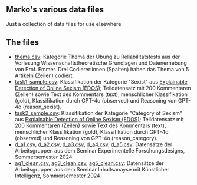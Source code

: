 ## Marko's various data files
Just a collection of data files for use elsewhere

## The files
- [thema.csv](thema.csv): Kategorie Thema der Übung zu Reliabilitätstests aus der Vorlesung Wissenschaftstheoretische Grundlagen und Datenerhebung von Prof. Emmer. Drei Codierer:innen (Spalten) haben das Thema von 5 Artikeln (Zeilen) codiert.
- [task1_sample.csv](task1_sample.csv): Klassifikation der Kategorie "Sexist" aus [Explainable Detection of Online Sexism (EDOS)](https://github.com/rewire-online/edos); Teildatensatz mit 200 Kommentaren (Zeilen) sowie Text des Kommentars (text), menschlicher Klassifikation (gold), Klassifikation durch GPT-4o (observed) und Reasoning von GPT-4o (reason_sexist).
- [task2_sample.csv](task2_sample.csv): Klassifikation der Kategorie "Category of Sexism" aus [Explainable Detection of Online Sexism (EDOS)](https://github.com/rewire-online/edos); Teildatensatz mit 200 Kommentaren (Zeilen) sowie Text des Kommentars (text), menschlicher Klassifikation (gold), Klassifikation durch GPT-4o (observed) und Reasoning von GPT-4o (reason_category).
- [d_a1.csv](d_a1.csv), [d_a2.csv](d_a2.csv), [d_a3.csv](d_a3.csv), [d_a4.csv](d_a4.csv), [d_a5.csv](d_a5.csv): Datensätze der Arbeitsgruppen aus dem Seminar Experimentelle Forschungsdesigns, Sommersemester 2024
- [ag1_clean.csv](ag1_clean.csv), [ag3_clean.csv](ag3_clean.csv), [ag5_clean.csv](ag5_clean.csv): Datensätze der Arbeitsgruppen aus dem Seminar Inhaltsanayse mit Künstlicher Intelligenz, Sommersemester 2024
